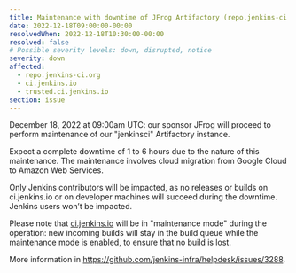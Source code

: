 ```yaml
---
title: Maintenance with downtime of JFrog Artifactory (repo.jenkins-ci.org)
date: 2022-12-18T09:00:00-00:00
resolvedWhen: 2022-12-18T10:30:00-00:00
resolved: false
# Possible severity levels: down, disrupted, notice
severity: down
affected:
  - repo.jenkins-ci.org
  - ci.jenkins.io
  - trusted.ci.jenkins.io
section: issue
---
```


December 18, 2022 at 09:00am UTC: our sponsor JFrog will proceed to perform maintenance of our "jenkinsci" Artifactory instance.

Expect a complete downtime of 1 to 6 hours due to the nature of this maintenance. The maintenance involves cloud migration from Google Cloud to Amazon Web Services.

Only Jenkins contributors will be impacted, as no releases or builds on ci.jenkins.io or on developer machines will succeed during the downtime.
Jenkins users won’t be impacted.

Please note that [ci.jenkins.io](https://ci.jenkins.io) will be in "maintenance mode" during the operation:
new incoming builds will stay in the build queue while the maintenance mode is enabled, to ensure that no build is lost.

More information in <https://github.com/jenkins-infra/helpdesk/issues/3288>.
